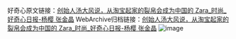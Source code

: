 好奇心原文链接：[创始人汤大风说，从淘宝起家的裂帛会成为中国的 Zara_时尚_好奇心日报-杨樱 张金晶](https://www.qdaily.com/articles/9111.html)
WebArchive归档链接：[创始人汤大风说，从淘宝起家的裂帛会成为中国的 Zara_时尚_好奇心日报-杨樱 张金晶](http://web.archive.org/web/20190623153801/https://www.qdaily.com/articles/9111.html)
![image](http://ww3.sinaimg.cn/large/007d5XDpgy1g3ve5s3109j30u09qskjm)